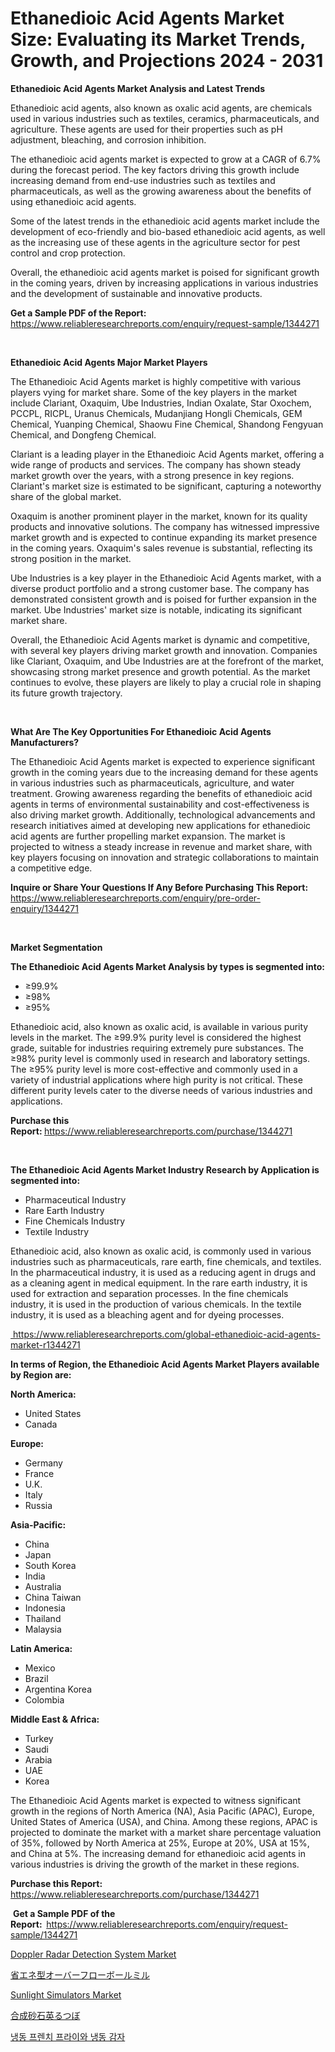 <p><h1>Ethanedioic Acid Agents Market Size: Evaluating its Market Trends, Growth, and Projections 2024 - 2031</h1></p><p><strong>Ethanedioic Acid Agents Market Analysis and Latest Trends</strong></p>
<p><p>Ethanedioic acid agents, also known as oxalic acid agents, are chemicals used in various industries such as textiles, ceramics, pharmaceuticals, and agriculture. These agents are used for their properties such as pH adjustment, bleaching, and corrosion inhibition.</p><p>The ethanedioic acid agents market is expected to grow at a CAGR of 6.7% during the forecast period. The key factors driving this growth include increasing demand from end-use industries such as textiles and pharmaceuticals, as well as the growing awareness about the benefits of using ethanedioic acid agents.</p><p>Some of the latest trends in the ethanedioic acid agents market include the development of eco-friendly and bio-based ethanedioic acid agents, as well as the increasing use of these agents in the agriculture sector for pest control and crop protection.</p><p>Overall, the ethanedioic acid agents market is poised for significant growth in the coming years, driven by increasing applications in various industries and the development of sustainable and innovative products.</p></p>
<p><strong>Get a Sample PDF of the Report:&nbsp;</strong> <a href="https://www.reliableresearchreports.com/enquiry/request-sample/1344271">https://www.reliableresearchreports.com/enquiry/request-sample/1344271</a></p>
<p>&nbsp;</p>
<p><strong>Ethanedioic Acid Agents Major Market Players</strong></p>
<p><p>The Ethanedioic Acid Agents market is highly competitive with various players vying for market share. Some of the key players in the market include Clariant, Oxaquim, Ube Industries, Indian Oxalate, Star Oxochem, PCCPL, RICPL, Uranus Chemicals, Mudanjiang Hongli Chemicals, GEM Chemical, Yuanping Chemical, Shaowu Fine Chemical, Shandong Fengyuan Chemical, and Dongfeng Chemical.</p><p>Clariant is a leading player in the Ethanedioic Acid Agents market, offering a wide range of products and services. The company has shown steady market growth over the years, with a strong presence in key regions. Clariant's market size is estimated to be significant, capturing a noteworthy share of the global market.</p><p>Oxaquim is another prominent player in the market, known for its quality products and innovative solutions. The company has witnessed impressive market growth and is expected to continue expanding its market presence in the coming years. Oxaquim's sales revenue is substantial, reflecting its strong position in the market.</p><p>Ube Industries is a key player in the Ethanedioic Acid Agents market, with a diverse product portfolio and a strong customer base. The company has demonstrated consistent growth and is poised for further expansion in the market. Ube Industries' market size is notable, indicating its significant market share.</p><p>Overall, the Ethanedioic Acid Agents market is dynamic and competitive, with several key players driving market growth and innovation. Companies like Clariant, Oxaquim, and Ube Industries are at the forefront of the market, showcasing strong market presence and growth potential. As the market continues to evolve, these players are likely to play a crucial role in shaping its future growth trajectory.</p></p>
<p>&nbsp;</p>
<p><strong>What Are The Key Opportunities For Ethanedioic Acid Agents Manufacturers?</strong></p>
<p><p>The Ethanedioic Acid Agents market is expected to experience significant growth in the coming years due to the increasing demand for these agents in various industries such as pharmaceuticals, agriculture, and water treatment. Growing awareness regarding the benefits of ethanedioic acid agents in terms of environmental sustainability and cost-effectiveness is also driving market growth. Additionally, technological advancements and research initiatives aimed at developing new applications for ethanedioic acid agents are further propelling market expansion. The market is projected to witness a steady increase in revenue and market share, with key players focusing on innovation and strategic collaborations to maintain a competitive edge.</p></p>
<p><strong>Inquire or Share Your Questions If Any Before Purchasing This Report:</strong> <a href="https://www.reliableresearchreports.com/enquiry/pre-order-enquiry/1344271">https://www.reliableresearchreports.com/enquiry/pre-order-enquiry/1344271</a></p>
<p>&nbsp;</p>
<p><strong>Market Segmentation</strong></p>
<p><strong>The Ethanedioic Acid Agents Market Analysis by types is segmented into:</strong></p>
<p><ul><li>≥99.9%</li><li>≥98%</li><li>≥95%</li></ul></p>
<p><p>Ethanedioic acid, also known as oxalic acid, is available in various purity levels in the market. The ≥99.9% purity level is considered the highest grade, suitable for industries requiring extremely pure substances. The ≥98% purity level is commonly used in research and laboratory settings. The ≥95% purity level is more cost-effective and commonly used in a variety of industrial applications where high purity is not critical. These different purity levels cater to the diverse needs of various industries and applications.</p></p>
<p><strong>Purchase this Report:&nbsp;</strong><a href="https://www.reliableresearchreports.com/purchase/1344271">https://www.reliableresearchreports.com/purchase/1344271</a></p>
<p>&nbsp;</p>
<p><strong>The Ethanedioic Acid Agents Market Industry Research by Application is segmented into:</strong></p>
<p><ul><li>Pharmaceutical Industry</li><li>Rare Earth Industry</li><li>Fine Chemicals Industry</li><li>Textile Industry</li></ul></p>
<p><p>Ethanedioic acid, also known as oxalic acid, is commonly used in various industries such as pharmaceuticals, rare earth, fine chemicals, and textiles. In the pharmaceutical industry, it is used as a reducing agent in drugs and as a cleaning agent in medical equipment. In the rare earth industry, it is used for extraction and separation processes. In the fine chemicals industry, it is used in the production of various chemicals. In the textile industry, it is used as a bleaching agent and for dyeing processes.</p></p>
<p><a href="https://www.reliableresearchreports.com/global-ethanedioic-acid-agents-market-r1344271">&nbsp;https://www.reliableresearchreports.com/global-ethanedioic-acid-agents-market-r1344271</a></p>
<p><strong>In terms of Region, the Ethanedioic Acid Agents Market Players available by Region are:</strong></p>
<p>
    <p> <strong> North America: </strong>
        <ul>
            <li>United States</li>
            <li>Canada</li>
        </ul>
        </p> 
    <p> <strong> Europe: </strong>
        <ul>
            <li>Germany</li>
            <li>France</li>
            <li>U.K.</li>
            <li>Italy</li>
            <li>Russia</li>
        </ul>
        </p> 
    <p> <strong> Asia-Pacific: </strong>
        <ul>
            <li>China</li>
            <li>Japan</li>
            <li>South Korea</li>
            <li>India</li>
            <li>Australia</li>
            <li>China Taiwan</li>
            <li>Indonesia</li>
            <li>Thailand</li>
            <li>Malaysia</li>
        </ul>
        </p> 
    <p> <strong> Latin America: </strong>
        <ul>
            <li>Mexico</li>
            <li>Brazil</li>
            <li>Argentina Korea</li>
            <li>Colombia</li>
        </ul>
        </p> 
    <p> <strong> Middle East & Africa: </strong>
        <ul>
            <li>Turkey</li>
            <li>Saudi</li>
            <li>Arabia</li>
            <li>UAE</li>
            <li>Korea</li>
        </ul>
    </p>
    </p>
<p><p>The Ethanedioic Acid Agents market is expected to witness significant growth in the regions of North America (NA), Asia Pacific (APAC), Europe, United States of America (USA), and China. Among these regions, APAC is projected to dominate the market with a market share percentage valuation of 35%, followed by North America at 25%, Europe at 20%, USA at 15%, and China at 5%. The increasing demand for ethanedioic acid agents in various industries is driving the growth of the market in these regions.</p></p>
<p><strong>Purchase this Report: </strong><a href="https://www.reliableresearchreports.com/purchase/1344271">https://www.reliableresearchreports.com/purchase/1344271</a></p>
<p>&nbsp;<strong>Get a Sample PDF of the Report:&nbsp;&nbsp;</strong><a href="https://www.reliableresearchreports.com/enquiry/request-sample/1344271">https://www.reliableresearchreports.com/enquiry/request-sample/1344271</a></p>
<p><strong></strong></p>
<p><p><a href="https://github.com/changoleonlaverguenzanoexiste/Market-Research-Report-List-3/blob/main/doppler-radar-detection-system-market.md">Doppler Radar Detection System Market</a></p><p><a href="https://medium.com/@laceyzemlak1/%E3%82%A8%E3%83%8D%E3%83%AB%E3%82%AE%E3%83%BC%E3%82%BB%E3%83%BC%E3%83%93%E3%83%B3%E3%82%B0%E3%82%AA%E3%83%BC%E3%83%90%E3%83%BC%E3%83%95%E3%83%AD%E3%83%BC%E3%83%9C%E3%83%BC%E3%83%AB%E3%83%9F%E3%83%AB%E5%B8%82%E5%A0%B4%E3%81%AE%E3%83%88%E3%83%AC%E3%83%B3%E3%83%89%E3%81%A8%E5%B8%82%E5%A0%B4%E5%88%86%E6%9E%90%E3%81%AF-2024%E5%B9%B4%E3%81%8B%E3%82%892031%E5%B9%B4%E3%81%BE%E3%81%A7%E3%81%AE%E6%9C%9F%E9%96%93%E3%81%AB%E4%BA%88%E6%B8%AC%E3%81%95%E3%82%8C%E3%81%A6%E3%81%84%E3%81%BE%E3%81%99-88d6c5e14200">省エネ型オーバーフローボールミル</a></p><p><a href="https://issuu.com/reportprime-2/docs/sunlight-simulators-market-size-2030.pptx">Sunlight Simulators Market</a></p><p><a href="https://github.com/DudleyFerry/Market-Research-Report-List-1/blob/main/142656099896.md">合成砂石英るつぼ</a></p><p><a href="https://github.com/vsoq0zknh59/Market-Research-Report-List-2/blob/main/506421591249.md">냉동 프렌치 프라이와 냉동 감자</a></p></p>